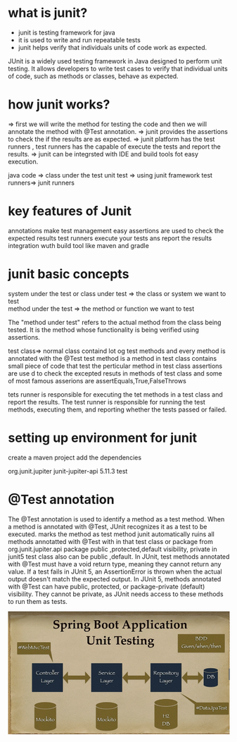 what is junit?
=====================================
- junit is testing framework for java
- it is used to write and run repeatable tests
- junit helps verify that individuals units of code work as expected.

JUnit is a widely used testing framework in Java designed to perform unit testing. It allows developers to write test cases to verify that individual units of code, such as methods or classes, behave as expected.

how junit works?
=====================================
=> first we will write the method for testing the code and then we will annotate the method with @Test annotation.
=> junit provides the assertions to check the if the results are as expected.
=> junit platform has the test runners , test runners has the capable of execute the tests and report the results.
=> junit can be integrsted with IDE and build tools fot easy execution.

java code => class under the test
unit test => using junit framework
test runners=> junit runners

key features of Junit
============================
annotations make test management easy
assertions are used to check the expected results
test runners execute your tests ans report the results
integration wuth build tool like maven and gradle

junit basic concepts
=================================
system under the test or class under test => the class or system we want to test  
method under the test => the method or function we want to test

The "method under test" refers to the actual method from the class being tested. It is the method whose functionality is being verified using assertions.

test class=> normal class containd lot og test methods and every method is  annotated with the @Test
test method is a method in test class contains small piece of code that test the perticular method in test class
assertions are use d to check the excepted resuts in methods of test class  and some of most famous asserions are assertEquals,True,FalseThrows

tets runner is responsible for executing the tet methods in a test class and report the results.
The test runner is responsible for running the test methods, executing them, and reporting whether the tests passed or failed.

setting up environment for junit
===================================
create a maven project
add the dependencies


<!-- https://mvnrepository.com/artifact/org.junit.jupiter/junit-jupiter-api -->
<dependency>
    <groupId>org.junit.jupiter</groupId>
    <artifactId>junit-jupiter-api</artifactId>
    <version>5.11.3</version>
    <scope>test</scope>
</dependency>


@Test annotation
============================
The @Test annotation is used to identify a method as a test method. When a method is annotated with @Test, JUnit recognizes it as a test to be executed.
marks the method as test method
junit automatically ruins all methods annotatted with @Test with in that test class or package
from org.junit.jupiter.api package
public ,protected,default visibility, private in junit5
test class also can be public ,default.
In JUnit, test methods annotated with @Test must have a void return type, meaning they cannot return any value.
If a test fails in JUnit 5, an AssertionError is thrown when the actual output doesn't match the expected output.
In JUnit 5, methods annotated with @Test can have public, protected, or package-private (default) visibility. They cannot be private, as JUnit needs access to these methods to run them as tests.

![Spring Boot Testing Example](https://github.com/bapanapalligopi/springconcepts/blob/main/spring_boot_testing/images/junitrecentimage.png)

